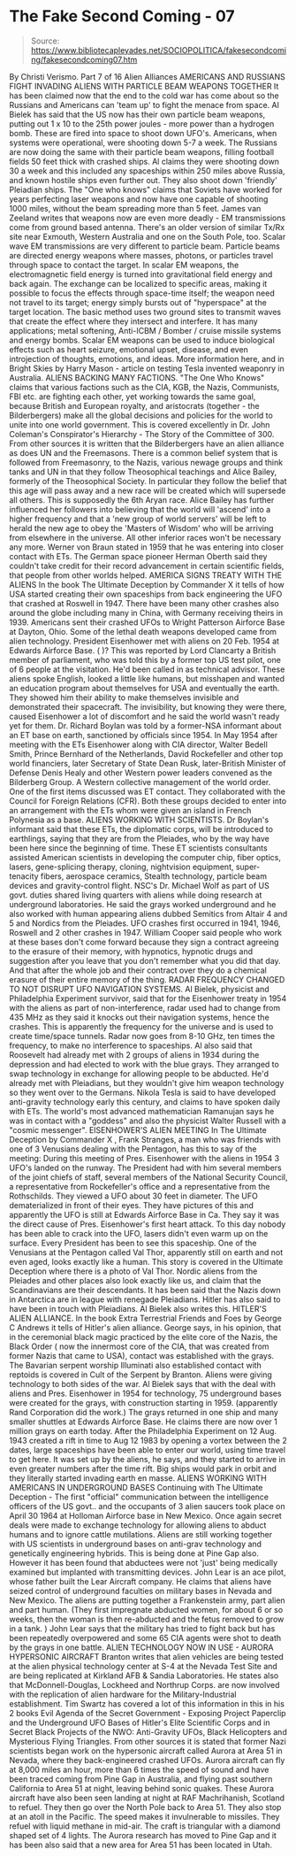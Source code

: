 # The Fake Second Coming - 07

> Source: https://www.bibliotecapleyades.net/SOCIOPOLITICA/fakesecondcoming/fakesecondcoming07.htm

By Christi Verismo.
Part 7 of 16
Alien Alliances
AMERICANS AND RUSSIANS
FIGHT INVADING ALIENS WITH PARTICLE BEAM WEAPONS TOGETHER
It has been claimed now that the end to the cold war has come about so the
Russians and Americans can 'team up' to fight the menace from space. Al Bielek has said that the US now has their own particle beam weapons, putting
out 1 x 10 to the 25th power joules - more power than a hydrogen bomb. These
are fired into space to shoot down UFO's. Americans, when systems were
operational, were shooting down 5-7 a week.
The Russians are now doing the same with their particle beam weapons, filling football fields 50 feet thick with crashed ships. Al claims they were shooting down 30 a week and this included any spaceships within 250 miles above Russia, and known hostile ships even further out. They also shoot down 'friendly' Pleiadian ships.
The "One who knows" claims that Soviets have worked for years perfecting laser weapons and now have one capable of shooting 1000 miles, without the beam spreading more than 5 feet. James van Zeeland writes that weapons now are even more deadly - EM transmissions come from ground based antenna. There's an older version of similar Tx/Rx site near Exmouth, Western Australia and one on the South Pole, too. Scalar wave EM transmissions are very different to particle beam.
Particle beams are directed energy weapons where masses, photons, or particles travel through space to contact the target. In scalar EM weapons, the electromagnetic field energy is turned into gravitational field energy and back again. The exchange can be localized to specific areas, making it possible to focus the effects through space-time itself; the weapon need not travel to its target; energy simply bursts out of "hyperspace" at the target location.
The basic
method uses two ground sites to transmit waves that create the effect where
they intersect and interfere. It has many applications; metal softening,
Anti-ICBM / Bomber / cruise missile systems and energy bombs.
Scalar EM
weapons can be used to induce biological effects such as heart seizure,
emotional upset, disease, and even introjection of thoughts, emotions, and
ideas.
More information here, and in
Bright Skies by Harry Mason - article on testing
Tesla invented weaponry in Australia.
ALIENS BACKING MANY FACTIONS.
"The One Who Knows" claims that various factions such as the CIA, KGB, the
Nazis, Communists, FBI etc. are fighting each other, yet working towards the
same goal, because British and European royalty, and aristocrats
(together - the Bilderbergers) make all the global decisions and policies
for the world to unite into one world government.
This is covered excellently in Dr. John Coleman's Conspirator's Hierarchy - The Story of the Committee of 300. From other sources it is written that the Bilderbergers have an alien alliance as does UN and the Freemasons. There is a common belief system that is followed from Freemasonry, to the Nazis, various newage groups and think tanks and UN in that they follow Theosophical teachings and Alice Bailey, formerly of the Theosophical Society.
In particular they follow the belief that this age will pass away and a new race will be created which will supersede all others. This is supposedly the 6th Aryan race. Alice Bailey has further influenced her followers into believing that the world will 'ascend' into a higher frequency and that a 'new group of world servers' will be left to herald the new age to obey the 'Masters of Wisdom' who will be arriving from elsewhere in the universe.
All
other inferior races won't be necessary any more. Werner von Braun stated in
1959 that he was entering into closer contact with ETs. The German space
pioneer Herman Oberth said they couldn't take credit for their record
advancement in certain scientific fields, that people from other worlds
helped.
AMERICA SIGNS TREATY WITH THE ALIENS
In the book The Ultimate Deception by Commander X it tells of how USA
started creating their own spaceships from back engineering the UFO that
crashed at Roswell in 1947. There have been many other crashes also around
the globe including many in China, with Germany receiving theirs in 1939.
Americans sent their crashed UFOs to Wright Patterson Airforce Base at Dayton, Ohio. Some of the lethal death weapons developed came from alien technology. President Eisenhower met with aliens on 20 Feb. 1954 at Edwards Airforce Base. ( )? This was reported by Lord Clancarty a British member of parliament, who was told this by a former top US test pilot, one of 6 people at the visitation.
He'd been called in as technical advisor. These aliens spoke English, looked a little like humans, but misshapen and wanted an education program about themselves for USA and eventually the earth. They showed him their ability to make themselves invisible and demonstrated their spacecraft. The invisibility, but knowing they were there, caused Eisenhower a lot of discomfort and he said the world wasn't ready yet for them.
Dr. Richard Boylan was told by a former-NSA informant about an ET base on earth, sanctioned by officials since 1954. In May 1954 after meeting with the ETs Eisenhower along with CIA director, Walter Bedell Smith, Prince Bernhard of the Netherlands, David Rockefeller and other top world financiers, later Secretary of State Dean Rusk, later-British Minister of Defense Denis Healy and other Western power leaders convened as the Bilderberg Group.
A Western collective management of the world order. One of
the first items discussed was ET contact. They collaborated with the Council
for Foreign Relations (CFR). Both these groups decided to enter into an
arrangement with the ETs whom were given an island in French Polynesia as a
base.
ALIENS WORKING WITH SCIENTISTS.
Dr Boylan's informant said that these ETs, the diplomatic corps, will be
introduced to earthlings, saying that they are from the Pleiades, who by the
way have been here since the beginning of time. These ET scientists
consultants assisted American scientists in developing the computer chip,
fiber optics, lasers, gene-splicing therapy, cloning, nightvision equipment,
super-tenacity fibers, aerospace ceramics, Stealth technology, particle beam
devices and gravity-control flight.
NSC's Dr. Michael Wolf as part of US govt. duties shared living quarters with aliens while doing research at underground laboratories. He said the grays worked underground and he also worked with human appearing aliens dubbed Semitics from Altair 4 and 5 and Nordics from the Pleiades. UFO crashes first occurred in 1941, 1946, Roswell and 2 other crashes in 1947.
William Cooper said people who work at these
bases don't come forward because they sign a contract agreeing to the
erasure of their memory, with hypnotics, hypnotic drugs and suggestion after
you leave that you don't remember what you did that day. And that after the
whole job and their contract over they do a chemical erasure of their entire
memory of the thing.
RADAR FREQUENCY CHANGED TO NOT DISRUPT UFO NAVIGATION SYSTEMS.
Al Bielek, physicist and
Philadelphia Experiment survivor, said that for the
Eisenhower treaty in 1954 with the aliens as part of non-interference,
radar used had to change from 435 MHz as they said it knocks out their
navigation systems, hence the crashes. This is apparently the frequency for
the universe and is used to create time/space tunnels.
Radar now goes from 8-10 GHz, ten times the frequency, to make no interference to spaceships. Al also said that Roosevelt had already met with 2 groups of aliens in 1934 during the depression and had elected to work with the blue grays. They arranged to swap technology in exchange for allowing people to be abducted. He'd already met with Pleiadians, but they wouldn't give him weapon technology so they went over to the Germans.
Nikola Tesla is said to have
developed anti-gravity technology early this century, and claims to have
spoken daily with ETs. The world's most advanced mathematician Ramanujan
says he was in contact with a "goddess" and also the physicist Walter
Russell with a "cosmic messenger".
EISENHOWER'S ALIEN MEETING
In
The Ultimate Deception by Commander X ,
Frank Stranges, a man who was
friends with one of 3 Venusians dealing with the Pentagon, has this to say
of the meeting:
During this meeting of Pres. Eisenhower with the aliens in 1954 3 UFO's landed on the runway. The President had with him several members of the joint chiefs of staff, several members of the National Security Council, a representative from Rockefeller's office and a representative from the Rothschilds.
They viewed a UFO about 30 feet in diameter. The UFO dematerialized in front of their eyes. They have pictures of this and apparently the UFO is still at Edwards Airforce Base in Ca. They say it was the direct cause of Pres. Eisenhower's first heart attack. To this day nobody has been able to crack into the UFO, lasers didn't even warm up on the surface. Every President has been to see this spaceship.
One of the Venusians at the Pentagon called Val Thor, apparently still on earth and not even aged, looks exactly like a human. This story is covered in the Ultimate Deception where there is a photo of Val Thor. Nordic aliens from the Pleiades and other places also look exactly like us, and claim that the Scandinavians are their descendants. It has been said that the Nazis down in Antarctica are in league with renegade Pleiadians.
Hitler has also said to
have been in touch with Pleiadians. Al Bielek also writes this.
HITLER'S ALIEN ALLIANCE.
In the book
Extra Terrestrial Friends and Foes by George C Andrews it tells
of Hitler's alien alliance. George says, in his opinion, that in the
ceremonial black magic practiced by the elite core of the Nazis, the Black
Order ( now the innermost core of the CIA, that was created from former
Nazis that came to USA), contact was established with the grays.
The Bavarian serpent worship Illuminati also established contact with reptoids is covered in Cult of the Serpent by Branton. Aliens were giving technology to both sides of the war. Al Bielek says that with the deal with aliens and Pres. Eisenhower in 1954 for technology, 75 underground bases were created for the grays, with construction starting in 1959. (apparently Rand Corporation did the work.)
The grays returned in one ship and many smaller shuttles at Edwards Airforce Base. He claims there are now over 1 million grays on earth today. After the Philadelphia Experiment on 12 Aug. 1943 created a rift in time to Aug 12 1983 by opening a vortex between the 2 dates, large spaceships have been able to enter our world, using time travel to get here. It was set up by the aliens, he says, and they started to arrive in even greater numbers after the time rift.
Big ships would park in
orbit and they literally started invading earth en masse.
ALIENS WORKING WITH AMERICANS IN UNDERGROUND BASES
Continuing with The Ultimate Deception - The first "official" communication
between the intelligence officers of the US govt.. and the occupants of 3
alien saucers took place on April 30 1964 at Holloman Airforce base in New
Mexico. Once again secret deals were made to exchange technology for
allowing aliens to abduct humans and to ignore cattle mutilations.
Aliens are still working together with US scientists in underground bases on anti-grav technology and genetically engineering hybrids. This is being done at Pine Gap also. However it has been found that abductees were not 'just' being medically examined but implanted with transmitting devices. John Lear is an ace pilot, whose father built the Lear Aircraft company.
He claims that aliens have seized control of underground faculties on military bases in Nevada and New Mexico. The aliens are putting together a Frankenstein army, part alien and part human. (They first impregnate abducted women, for about 6 or so weeks, then the woman is then re-abducted and the fetus removed to grow in a tank. )
John Lear says that the military has tried to fight
back but has been repeatedly overpowered and some 65 CIA agents were shot to
death by the grays in one battle.
ALIEN TECHNOLOGY NOW IN USE - AURORA HYPERSONIC AIRCRAFT
Branton writes that alien vehicles are being tested at the alien physical
technology center at S-4 at the Nevada Test Site and are being replicated at
Kirkland AFB & Sandia Laboratories. He states also that McDonnell-Douglas,
Lockheed and Northrup Corps. are now involved with the replication of alien
hardware for the Military-Industrial establishment.
Tim Swartz has covered a lot of this information in this in his 2 books Evil Agenda of the Secret Government - Exposing Project Paperclip and the Underground UFO Bases of Hitler's Elite Scientific Corps and in Secret Black Projects of the NWO: Anti-Gravity UFOs, Black Helicopters and Mysterious Flying Triangles.
From other sources it is stated that former Nazi scientists began work on the hypersonic aircraft called Aurora at Area 51 in Nevada, where they back-engineered crashed UFOs. Aurora aircraft can fly at 8,000 miles an hour, more than 6 times the speed of sound and have been traced coming from Pine Gap in Australia, and flying past southern California to Area 51 at night, leaving behind sonic quakes.
These Aurora aircraft have also been seen landing at night at RAF Machrihanish, Scotland to refuel. They then go over the North Pole back to Area 51. They also stop at an atoll in the Pacific. The speed makes it invulnerable to missiles. They refuel with liquid methane in mid-air. The craft is triangular with a diamond shaped set of 4 lights. The Aurora research has moved to Pine Gap and it has been also said that a new area for Area 51 has been located in Utah.
